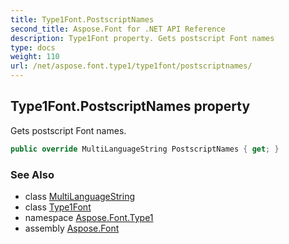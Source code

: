 ```yaml
---
title: Type1Font.PostscriptNames
second_title: Aspose.Font for .NET API Reference
description: Type1Font property. Gets postscript Font names
type: docs
weight: 110
url: /net/aspose.font.type1/type1font/postscriptnames/
---
```

## Type1Font.PostscriptNames property

Gets postscript Font names.

```csharp
public override MultiLanguageString PostscriptNames { get; }
```

### See Also

* class [MultiLanguageString](../../../aspose.font/multilanguagestring/)
* class [Type1Font](../)
* namespace [Aspose.Font.Type1](../../../aspose.font.type1/)
* assembly [Aspose.Font](../../../)


